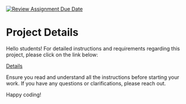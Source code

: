 [![Review Assignment Due Date](https://classroom.github.com/assets/deadline-readme-button-22041afd0340ce965d47ae6ef1cefeee28c7c493a6346c4f15d667ab976d596c.svg)](https://classroom.github.com/a/IKzkRFQi)
# Project Details

Hello students! For detailed instructions and requirements regarding this project, please click on the link below:

[Details](https://gvsu-cis371.github.io/projects/bs.html)

Ensure you read and understand all the instructions before starting your work. If you have any questions or clarifications, please reach out.

Happy coding!
